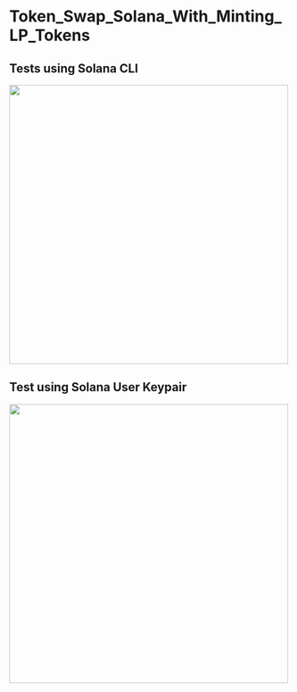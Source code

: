# Token_Swap_Solana_With_Minting_LP_Tokens

## Tests using Solana CLI
<img src="https://github.com/user-attachments/assets/d0a45214-258a-42cc-90a4-5689f5220ea4" width="500" />

## Test using Solana User Keypair
<img src="https://github.com/user-attachments/assets/3e47629c-5d72-4ea3-b68f-2d458cc596f9" width="500" />
